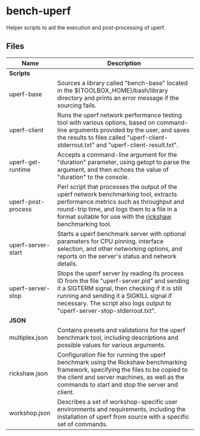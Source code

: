 # bench-uperf
Helper scripts to aid the execution and post-processing of uperf.

## Files

Name | Description |
-----|-------------|
**Scripts** | |
uperf-base | Sources a library called "bench-base" located in the ${TOOLBOX_HOME}/bash/library directory and prints an error message if the sourcing fails.
uperf-client | Runs the uperf network performance testing tool with various options, based on command-line arguments provided by the user, and saves the results to files called "uperf-client-stderrout.txt" and "uperf-client-result.txt".
uperf-get-runtime | Accepts a command-line argument for the "duration" parameter, using getopt to parse the argument, and then echoes the value of "duration" to the console.
uperf-post-process | Perl script that processes the output of the uperf network benchmarking tool, extracts performance metrics such as throughput and round-trip time, and logs them to a file in a format suitable for use with the [rickshaw](https://github.com/perftool-incubator/rickshaw) benchmarking tool.
uperf-server-start | Starts a uperf benchmark server with optional parameters for CPU pinning, interface selection, and other networking options, and reports on the server's status and network details.
uperf-server-stop | Stops the uperf server by reading its process ID from the file "uperf-server.pid" and sending it a SIGTERM signal, then checking if it is still running and sending it a SIGKILL signal if necessary. The script also logs output to "uperf-server-stop-stderrout.txt".
**JSON** | |
multiplex.json | Contains presets and validations for the uperf benchmark tool, including descriptions and possible values for various arguments.
rickshaw.json | Configuration file for running the uperf benchmark using the Rickshaw benchmarking framework, specifying the files to be copied to the client and server machines, as well as the commands to start and stop the server and client.
workshop.json | Describes a set of workshop-specific user environments and requirements, including the installation of uperf from source with a specific set of commands.
